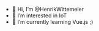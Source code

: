 - 👋 Hi, I’m @HenrikWittemeier
- 👀 I’m interested in IoT
- 🌱 I’m currently learning Vue.js ;)

<!---
HenrikWittemeier/HenrikWittemeier is a ✨ special ✨ repository because its `README.md` (this file) appears on your GitHub profile.
You can click the Preview link to take a look at your changes.
--->

